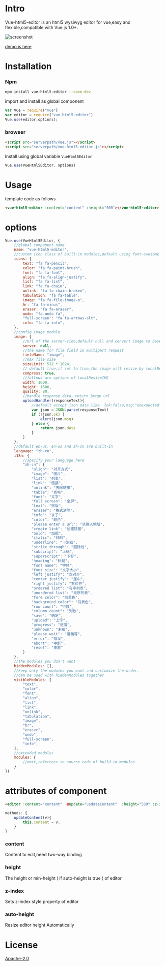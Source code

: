 # Intro

Vue-html5-editor is an html5 wysiwyg editor for vue,easy and flexible,compatible with Vue.js 1.0+.

![screenshot](http://tai.coding.me/vue-html5-editor/editor.png?v=20160912)

[demo is here](http://tai.coding.me/vue-html5-editor)

# Installation

### Npm


```bash
npm install vue-html5-editor --save-dev
```

import and install as global component

```js
var Vue = require("vue")
var editor = require("vue-html5-editor")
Vue.use(editor,options);
```

### browser

```html
<script src="serverpath/vue.js"></script>
<script src="serverpath/vue-html5-editor.js"></script>
```
Install using global variable `VueHtml5Editor`
```js
Vue.use(VueHtml5Editor, options)
```


# Usage

template code as follows

```html
<vue-html5-editor :content="content" :height="500"></vue-html5-editor>
```

# options

```js
Vue.use(VueHtml5Editor, {
    //global component name
    name: "vue-html5-editor",
    //custom icon class of built-in modules,default using font-awesome
    icons: {
        text: "fa fa-pencil",
        color: "fa fa-paint-brush",
        font: "fa fa-font",
        align: "fa fa-align-justify",
        list: "fa fa-list",
        link: "fa fa-chain",
        unlink: "fa fa-chain-broken",
        tabulation: "fa fa-table",
        image: "fa fa-file-image-o",
        hr: "fa fa-minus",
        eraser: "fa fa-eraser",
        undo: "fa-undo fa",
        "full-screen": "fa fa-arrows-alt",
        info: "fa fa-info",
    },
    //config image module
    image: {
        //Url of the server-side,default null and convert image to base64
        server: null,
        //the name for file field in multipart request
        fieldName: "image",
        //max file size
        sizeLimit: 512 * 1024,
        // default true,if set to true,the image will resize by localResizeIMG (https://github.com/think2011/localResizeIMG)
        compress: true,
        //follows are options of localResizeIMG
        width: 1600,
        height: 1600,
        quality: 80,
        //handle response data，return image url
        uploadHandler(responseText){
            //default accept json data like  {ok:false,msg:"unexpected"} or {ok:true,data:"image url"}
            var json = JSON.parse(responseText)
            if (!json.ok) {
                alert(json.msg)
            } else {
                return json.data
            }
        }
    },
    //default en-us, en-us and zh-cn are built-in
    language: "zh-cn",
    i18n: {
        //specify your language here
        "zh-cn": {
            "align": "对齐方式",
            "image": "图片",
            "list": "列表",
            "link": "链接",
            "unlink": "去除链接",
            "table": "表格",
            "font": "文字",
            "full screen": "全屏",
            "text": "排版",
            "eraser": "格式清除",
            "info": "关于",
            "color": "颜色",
            "please enter a url": "请输入地址",
            "create link": "创建链接",
            "bold": "加粗",
            "italic": "倾斜",
            "underline": "下划线",
            "strike through": "删除线",
            "subscript": "上标",
            "superscript": "下标",
            "heading": "标题",
            "font name": "字体",
            "font size": "文字大小",
            "left justify": "左对齐",
            "center justify": "居中",
            "right justify": "右对齐",
            "ordered list": "有序列表",
            "unordered list": "无序列表",
            "fore color": "前景色",
            "background color": "背景色",
            "row count": "行数",
            "column count": "列数",
            "save": "确定",
            "upload": "上传",
            "progress": "进度",
            "unknown": "未知",
            "please wait": "请稍等",
            "error": "错误",
            "abort": "中断",
            "reset": "重置"
        }
    },
    //the modules you don't want
    hiddenModules: [],
    //keep only the modules you want and customize the order.
    //can be used with hiddenModules together
    visibleModules: [
        "text",
        "color",
        "font",
        "align",
        "list",
        "link",
        "unlink",
        "tabulation",
        "image",
        "hr",
        "eraser",
        "undo",
        "full-screen",
        "info",
    ],
    //extended modules
    modules: {
        //omit,reference to source code of build-in modules
    }
})
```

# attributes of component

```html
<editor :content="content"  @update="updateContent"  :height="500" :z-index="1000" :auto-height="true"></editor>
```

```javascript
methods: {
    updateContent(v){
        this.content = v;
    }
}
```

### content

Content to edit,need  two-way binding

### height

The height or min-height ( if auto-height is true ) of editor

### z-index

Sets z-index style property of editor

### auto-height

Resize editor height Automatically

# License
[Apache-2.0](http://opensource.org/licenses/Apache-2.0)
